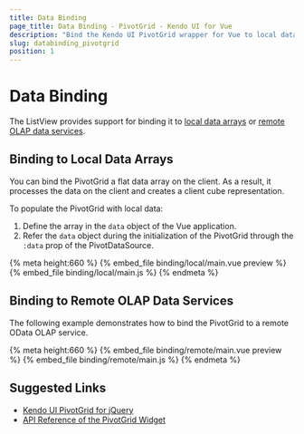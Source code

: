 ```yaml
---
title: Data Binding
page_title: Data Binding - PivotGrid - Kendo UI for Vue
description: "Bind the Kendo UI PivotGrid wrapper for Vue to local data arrays or remote data services."
slug: databinding_pivotgrid
position: 1
---
```


<div><WrapperBanner></WrapperBanner></div>

# Data Binding

The ListView provides support for binding it to [local data arrays](#toc-binding-to-local-data-arrays) or [remote OLAP data services](#toc-binding-to-remote-olap-data-services).

## Binding to Local Data Arrays

You can bind the PivotGrid a flat data array on the client. As a result, it processes the data on the client and creates a client cube representation.

To populate the PivotGrid with local data:

1. Define the array in the `data` object of the Vue application.
1. Refer the `data` object during the initialization of the PivotGrid through the `:data` prop of the PivotDataSource.

{% meta height:660 %}
{% embed_file binding/local/main.vue preview %}
{% embed_file binding/local/main.js %}
{% endmeta %}

## Binding to Remote OLAP Data Services

The following example demonstrates how to bind the PivotGrid to a remote OData OLAP service.

{% meta height:660 %}
{% embed_file binding/remote/main.vue preview %}
{% embed_file binding/remote/main.js %}
{% endmeta %}

## Suggested Links

* [Kendo UI PivotGrid for jQuery](https://docs.telerik.com/kendo-ui/controls/data-management/pivotgrid/overview)
* [API Reference of the PivotGrid Widget](https://docs.telerik.com/kendo-ui/api/javascript/ui/pivotgrid)
